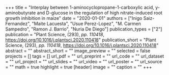 +++
title = "Interplay between 1-aminocyclopropane-1-carboxylic acid,  y-aminobutyrate and D-glucose in the regulation of high nitrate-induced root growth inhibition in maize"
date = "2020-01-01"
authors = ["Inigo Saiz-Fernandez", "Maite Lacuesta", "Usue Perez-Lopez", "M. Carmen Sampedro", "Ramon J. Barrio", "Nuria De Diego"]
publication_types = ["2"]
publication = "Plant Science, (293), _pp. 110418_, https://doi.org/10.1016/j.plantsci.2020.110418"
publication_short = "Plant Science, (293), _pp. 110418_, https://doi.org/10.1016/j.plantsci.2020.110418"
abstract = ""
abstract_short = ""
image_preview = ""
selected = false
projects = []
tags = []
url_pdf = ""
url_preprint = ""
url_code = ""
url_dataset = ""
url_project = ""
url_slides = ""
url_video = ""
url_poster = ""
url_source = ""
math = true
highlight = true
[header]
image = ""
caption = ""
+++
